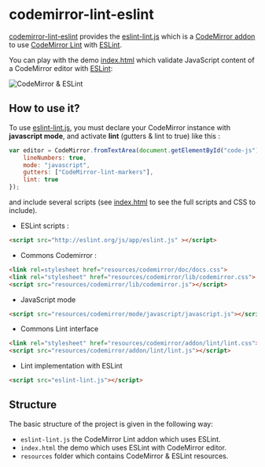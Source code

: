 # codemirror-lint-eslint

[codemirror-lint-eslint](https://github.com/angelozerr/codemirror-lint-eslint) provides the [eslint-lint.js](https://github.com/angelozerr/codemirror-lint-eslint/blob/master/eslint-lint.js) which is a [CodeMirror addon](http://codemirror.net/doc/manual.html#addons) 
to use [CodeMirror Lint](http://codemirror.net/addon/lint/lint.js) with [ESLint](https://github.com/eslint/eslint).

You can play with the demo [index.html](https://github.com/angelozerr/codemirror-lint-eslint/blob/master/index.html) which validate JavaScript content of a CodeMirror editor with [ESLint](https://github.com/eslint/eslint):

![CodeMirror & ESLint](https://github.com/angelozerr/codemirror-lint-eslint/wiki/images/CodeMirrorESLint.png)

## How to use it?

To use [eslint-lint.js](https://github.com/angelozerr/codemirror-lint-eslint/blob/master/eslint-lint.js), you must declare your CodeMirror instance with 
**javascript mode**, and activate **lint** (gutters & lint to true) like this :

```javascript
var editor = CodeMirror.fromTextArea(document.getElementById("code-js"), {
    lineNumbers: true,
    mode: "javascript",
    gutters: ["CodeMirror-lint-markers"],
    lint: true
});
```

and include several scripts (see [index.html](https://github.com/angelozerr/codemirror-lint-eslint/blob/master/index.html) to see the full scripts and CSS to include).

 * ESLint scripts :

```html 
<script src="http://eslint.org/js/app/eslint.js" ></script> 
```
 
 * Commons Codemirror : 

```html
<link rel=stylesheet href="resources/codemirror/doc/docs.css">
<link rel="stylesheet" href="resources/codemirror/lib/codemirror.css">
<script src="resources/codemirror/lib/codemirror.js"></script>
```

* JavaScript mode 
 
```html
<script src="resources/codemirror/mode/javascript/javascript.js"></script> 
```
 
 * Commons Lint interface
 
```html
<link rel="stylesheet" href="resources/codemirror/addon/lint/lint.css">
<script src="resources/codemirror/addon/lint/lint.js"></script> 
```
 
 * Lint implementation with ESLint
 
```html
<script src="eslint-lint.js"></script>
```

## Structure

The basic structure of the project is given in the following way:

* `eslint-lint.js` the CodeMirror Lint addon which uses ESLint.
* `index.html` the demo which uses ESLint with CodeMirror editor.
* `resources` folder which contains CodeMirror & ESLint resources.
